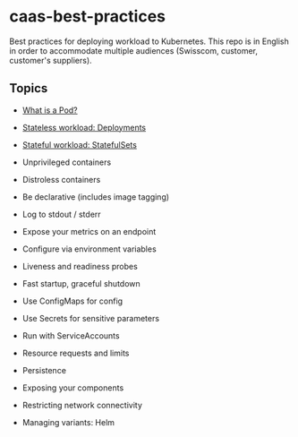 # caas-best-practices

Best practices for deploying workload to Kubernetes. This repo is in English in order to accommodate multiple audiences (Swisscom, customer, customer's suppliers).

## Topics

- [What is a Pod?](Pods/README.md)

- [Stateless workload: Deployments](Deployments/README.md)

- [Stateful workload: StatefulSets](StatefulSets/README.md)

- Unprivileged containers

- Distroless containers

- Be declarative (includes image tagging)

- Log to stdout / stderr

- Expose your metrics on an endpoint

- Configure via environment variables

- Liveness and readiness probes

- Fast startup, graceful shutdown

- Use ConfigMaps for config

- Use Secrets for sensitive parameters

- Run with ServiceAccounts

- Resource requests and limits

- Persistence

- Exposing your components

- Restricting network connectivity

- Managing variants: Helm
